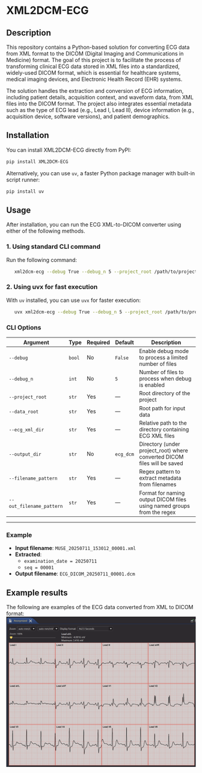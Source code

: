 # XML2DCM-ECG

## Description

This repository contains a Python-based solution for converting ECG data from XML format to the DICOM (Digital Imaging
and Communications in Medicine) format. The goal of this project is to facilitate the process of transforming clinical
ECG data stored in XML files into a standardized, widely-used DICOM format, which is essential for healthcare systems,
medical imaging devices, and Electronic Health Record (EHR) systems.

The solution handles the extraction and conversion of ECG information, including patient details, acquisition context,
and waveform data, from XML files into the DICOM format. The project also integrates essential metadata such as the type
of ECG lead (e.g., Lead I, Lead II), device information (e.g., acquisition device, software versions), and patient
demographics.

## Installation
You can install XML2DCM-ECG directly from PyPI:
```bash
pip install XML2DCM-ECG
```

Alternatively, you can use `uv`, a faster Python package manager with built-in script runner:
```bash
pip install uv
```

## Usage
After installation, you can run the ECG XML-to-DICOM converter using either of the following methods.

### 1. Using standard CLI command
Run the following command: 
```bash
   xml2dcm-ecg --debug True --debug_n 5 --project_root /path/to/project --data_root /path/to/data --ecg_xml_dir /path/to/xml_files --output_dir /path/to/save_dicom --filename_pattern "MUSE_(?P<examination_date>\d{8})_(?P<examination_time>\d{6})_(?P<seq>\d{5})" --out_filename_pattern "ECG_DICOM_{examination_date}_{seq}" 
```

### 2. Using uvx for fast execution
With `uv` installed, you can use `uvx` for faster execution:
```bash
   uvx xml2dcm-ecg --debug True --debug_n 5 --project_root /path/to/project --data_root /path/to/data --ecg_xml_dir /path/to/xml_files --output_dir /path/to/save_dicom --filename_pattern "MUSE_(?P<examination_date>\d{8})_(?P<examination_time>\d{6})_(?P<seq>\d{5})" --out_filename_pattern "ECG_DICOM_{examination_date}_{seq}"
```

### CLI Options

| Argument                  | Type    | Required | Default     | Description                                                              |
|--------------------------|---------|----------|-------------|--------------------------------------------------------------------------|
| `--debug`                | `bool`  | No       | `False`     | Enable debug mode to process a limited number of files                   |
| `--debug_n`              | `int`   | No       | `5`         | Number of files to process when debug is enabled                         |
| `--project_root`         | `str`   | Yes      | —           | Root directory of the project                                            |
| `--data_root`            | `str`   | Yes      | —           | Root path for input data                                                 |
| `--ecg_xml_dir`          | `str`   | Yes      | —           | Relative path to the directory containing ECG XML files                  |
| `--output_dir`           | `str`   | No       | `ecg_dcm`   | Directory (under project_root) where converted DICOM files will be saved | 
| `--filename_pattern`     | `str`   | Yes      | —           | Regex pattern to extract metadata from filenames                         |
| `--out_filename_pattern` | `str`   | Yes      | —           | Format for naming output DICOM files using named groups from the regex   |

---

### Example

- **Input filename**: `MUSE_20250711_153012_00001.xml`
- **Extracted**:
  - `examination_date = 20250711`
  - `seq = 00001`
- **Output filename**: `ECG_DICOM_20250711_00001.dcm`

## Example results

The following are examples of the ECG data converted from XML to DICOM format:
![ecg_dicom.png](https://raw.githubusercontent.com/MedxEng/XML2DCM-ECG/f9f461195a593d801b28f187a15c75244010c858/assets/ecg_dicom.png)
   

